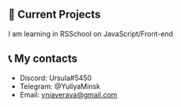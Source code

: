 ## :pushpin: Current Projects

I am learning in RSSchool on JavaScript/Front-end

## :telephone_receiver: My contacts

- Discord: Ursula#5450  
- Telegram: @YuliyaMinsk
- Email: yniaverava@gmail.com
